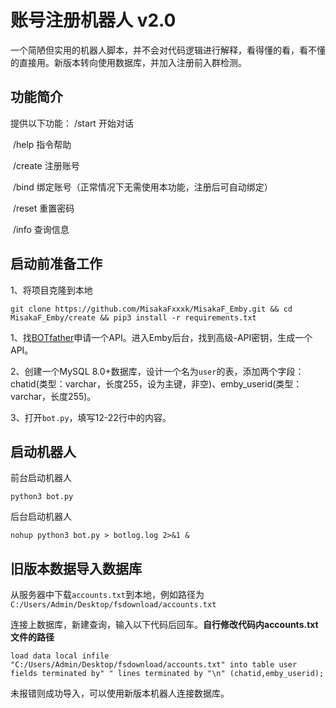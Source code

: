 # 账号注册机器人 v2.0

​		一个简陋但实用的机器人脚本，并不会对代码逻辑进行解释，看得懂的看，看不懂的直接用。新版本转向使用数据库，并加入注册前入群检测。

## 功能简介

提供以下功能： /start	   	开始对话

​							/help	   	指令帮助

​							/create		注册账号

​							/bind		   绑定账号（正常情况下无需使用本功能，注册后可自动绑定）

​							/reset		  重置密码

​							/info	    	查询信息



## 启动前准备工作

1、将项目克隆到本地

```
git clone https://github.com/MisakaFxxxk/MisakaF_Emby.git && cd MisakaF_Emby/create && pip3 install -r requirements.txt
```

1、找[BOTfather](https://t.me/BotFather)申请一个API。进入Emby后台，找到高级-API密钥，生成一个API。

2、创建一个MySQL 8.0+数据库，设计一个名为`user`的表，添加两个字段：chatid(类型：varchar，长度255，设为主键，非空)、emby_userid(类型：varchar，长度255)。

3、打开`bot.py`，填写12-22行中的内容。



## 启动机器人

前台启动机器人

```
python3 bot.py
```

后台启动机器人

```
nohup python3 bot.py > botlog.log 2>&1 &
```



## 旧版本数据导入数据库

从服务器中下载`accounts.txt`到本地，例如路径为`C:/Users/Admin/Desktop/fsdownload/accounts.txt`

连接上数据库，新建查询，输入以下代码后回车。**自行修改代码内accounts.txt文件的路径**

```
load data local infile "C:/Users/Admin/Desktop/fsdownload/accounts.txt" into table user fields terminated by" " lines terminated by "\n" (chatid,emby_userid);
```

未报错则成功导入，可以使用新版本机器人连接数据库。









​		

